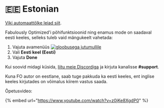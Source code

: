 # 🇪🇪 Estonian

[Viki automaattõlke leiad siit](https://github-com.translate.goog/Fabulously-Optimized/wiki/blob/main/README.md?\_x\_tr\_sl=en&\_x\_tr\_tl=et&\_x\_tr\_hl=et&\_x\_tr\_pto=wapp).&#x20;



Fabulously Optimized'i põhifunktsioonid ning enamus mode on saadaval eesti keeles, selleks tuleb vaid mängukeelt vahetada:

1. Vajuta avamenüüs [![gloobusega jutumullile](https://camo.githubusercontent.com/b6ad18c02b8f8e5ee5966ebae14cf39c96d121946647241566463c0acd1c80c1/68747470733a2f2f692e696d6775722e636f6d2f667a596b7645772e706e67)](https://camo.githubusercontent.com/b6ad18c02b8f8e5ee5966ebae14cf39c96d121946647241566463c0acd1c80c1/68747470733a2f2f692e696d6775722e636f6d2f667a596b7645772e706e67)
2. Vali **Eesti keel (Eesti)**
3. Vajuta **Done**

Kui soovid midagi küsida, [liitu meie Discordiga](https://discord.com/invite/yxaXtaQqdB) ja kirjuta kanalisse **#support**.&#x20;

Kuna FO autor on eestlane, saab tuge pakkuda ka eesti keeles, ent inglise keeles kirjutades on võimalus kiirem vastus saada.

Õpetusvideo:

{% embed url="https://www.youtube.com/watch?v=z0jKe8XgdP0" %}

